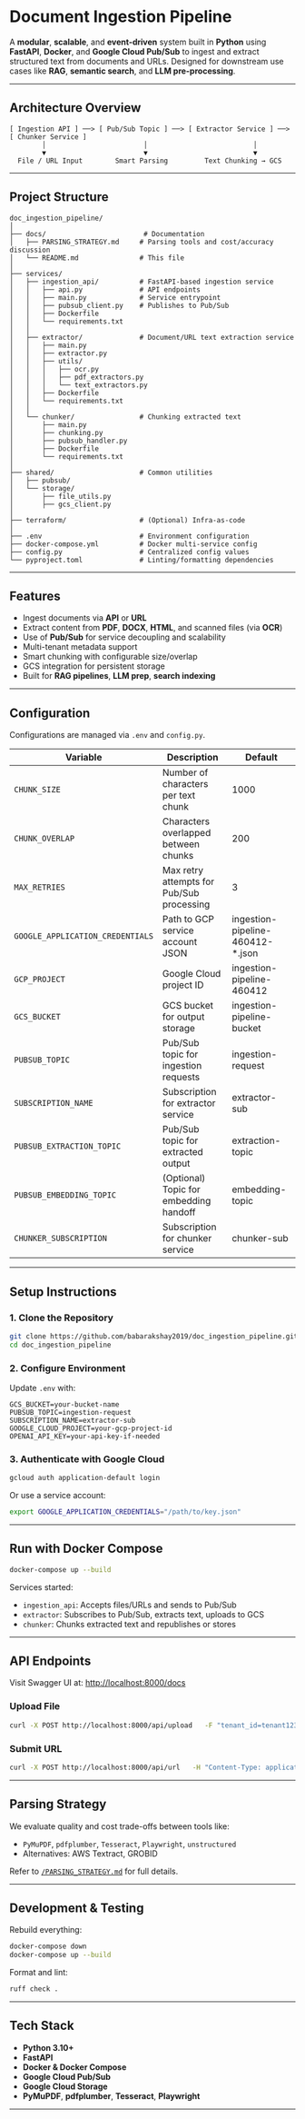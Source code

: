 #  Document Ingestion Pipeline

A **modular**, **scalable**, and **event-driven** system built in **Python** using **FastAPI**, **Docker**, and **Google Cloud Pub/Sub** to ingest and extract structured text from documents and URLs. Designed for downstream use cases like **RAG**, **semantic search**, and **LLM pre-processing**.

---

##  Architecture Overview

```text
[ Ingestion API ] ──> [ Pub/Sub Topic ] ──> [ Extractor Service ] ──> [ Chunker Service ]
        │                        │                          │
        ▼                        ▼                          ▼
  File / URL Input        Smart Parsing         Text Chunking → GCS
```

---

## Project Structure

```text
doc_ingestion_pipeline/
│
├── docs/                        # Documentation
│   ├── PARSING_STRATEGY.md     # Parsing tools and cost/accuracy discussion
│   └── README.md               # This file
│
├── services/
│   ├── ingestion_api/          # FastAPI-based ingestion service
│   │   ├── api.py              # API endpoints
│   │   ├── main.py             # Service entrypoint
│   │   ├── pubsub_client.py    # Publishes to Pub/Sub
│   │   ├── Dockerfile
│   │   └── requirements.txt
│   │
│   ├── extractor/              # Document/URL text extraction service
│   │   ├── main.py
│   │   ├── extractor.py
│   │   ├── utils/
│   │   │   ├── ocr.py
│   │   │   ├── pdf_extractors.py
│   │   │   └── text_extractors.py
│   │   ├── Dockerfile
│   │   └── requirements.txt
│   │
│   └── chunker/                # Chunking extracted text
│       ├── main.py
│       ├── chunking.py
│       ├── pubsub_handler.py
│       ├── Dockerfile
│       └── requirements.txt
│
├── shared/                     # Common utilities
│   ├── pubsub/
│   └── storage/
│       ├── file_utils.py
│       ├── gcs_client.py
│
├── terraform/                  # (Optional) Infra-as-code
│
├── .env                        # Environment configuration
├── docker-compose.yml          # Docker multi-service config
├── config.py                   # Centralized config values
└── pyproject.toml              # Linting/formatting dependencies
```

---

##  Features

- Ingest documents via **API** or **URL**
- Extract content from **PDF**, **DOCX**, **HTML**, and scanned files (via **OCR**)
- Use of **Pub/Sub** for service decoupling and scalability
- Multi-tenant metadata support
- Smart chunking with configurable size/overlap
- GCS integration for persistent storage
- Built for **RAG pipelines**, **LLM prep**, **search indexing**

---

##  Configuration

Configurations are managed via `.env` and `config.py`.

| Variable                     | Description                                     | Default                                  |
|-----------------------------|-------------------------------------------------|------------------------------------------|
| `CHUNK_SIZE`                | Number of characters per text chunk            | 1000                                     |
| `CHUNK_OVERLAP`             | Characters overlapped between chunks           | 200                                      |
| `MAX_RETRIES`               | Max retry attempts for Pub/Sub processing      | 3                                        |
| `GOOGLE_APPLICATION_CREDENTIALS` | Path to GCP service account JSON     | ingestion-pipeline-460412-*.json         |
| `GCP_PROJECT`               | Google Cloud project ID                         | ingestion-pipeline-460412                |
| `GCS_BUCKET`                | GCS bucket for output storage                   | ingestion-pipeline-bucket                |
| `PUBSUB_TOPIC`              | Pub/Sub topic for ingestion requests           | ingestion-request                         |
| `SUBSCRIPTION_NAME`         | Subscription for extractor service             | extractor-sub                             |
| `PUBSUB_EXTRACTION_TOPIC`   | Pub/Sub topic for extracted output             | extraction-topic                          |
| `PUBSUB_EMBEDDING_TOPIC`    | (Optional) Topic for embedding handoff         | embedding-topic                           |
| `CHUNKER_SUBSCRIPTION`      | Subscription for chunker service               | chunker-sub                               |

---

## Setup Instructions

### 1. Clone the Repository

```bash
git clone https://github.com/babarakshay2019/doc_ingestion_pipeline.git
cd doc_ingestion_pipeline
```

### 2. Configure Environment

Update `.env` with:

```env
GCS_BUCKET=your-bucket-name
PUBSUB_TOPIC=ingestion-request
SUBSCRIPTION_NAME=extractor-sub
GOOGLE_CLOUD_PROJECT=your-gcp-project-id
OPENAI_API_KEY=your-api-key-if-needed
```

### 3. Authenticate with Google Cloud

```bash
gcloud auth application-default login
```

Or use a service account:

```bash
export GOOGLE_APPLICATION_CREDENTIALS="/path/to/key.json"
```

---

## Run with Docker Compose

```bash
docker-compose up --build
```

Services started:

- `ingestion_api`: Accepts files/URLs and sends to Pub/Sub
- `extractor`: Subscribes to Pub/Sub, extracts text, uploads to GCS
- `chunker`: Chunks extracted text and republishes or stores

---

## API Endpoints

Visit Swagger UI at: [http://localhost:8000/docs](http://localhost:8000/docs)

### Upload File

```bash
curl -X POST http://localhost:8000/api/upload   -F "tenant_id=tenant123"   -F "file=@/path/to/document.pdf"
```

### Submit URL

```bash
curl -X POST http://localhost:8000/api/url   -H "Content-Type: application/x-www-form-urlencoded"   -d "tenant_id=tenant123&url=https://example.com"
```

---

## Parsing Strategy

We evaluate quality and cost trade-offs between tools like:

- `PyMuPDF`, `pdfplumber`, `Tesseract`, `Playwright`, `unstructured`
- Alternatives: AWS Textract, GROBID

Refer to [`/PARSING_STRATEGY.md`](/PARSING_STRATEGY.md) for full details.

---

## Development & Testing

Rebuild everything:

```bash
docker-compose down
docker-compose up --build
```

Format and lint:

```bash
ruff check .
```

---

## Tech Stack

- **Python 3.10+**
- **FastAPI**
- **Docker & Docker Compose**
- **Google Cloud Pub/Sub**
- **Google Cloud Storage**
- **PyMuPDF**, **pdfplumber**, **Tesseract**, **Playwright**

---